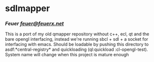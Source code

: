 # sdlmapper
### _Feuer <feuer@feuerx.net>_

This is a port of my old qmapper repository without c++, ecl, qt and the bare opengl interfacing, instead we're running sbcl + sdl + a socket for interfacing with emacs. Should be loadable by pushing this directory to asdf:\*central-registry\* and quickloading (ql:quickload :cl-opengl-test). System name will change when this project is mature enough
